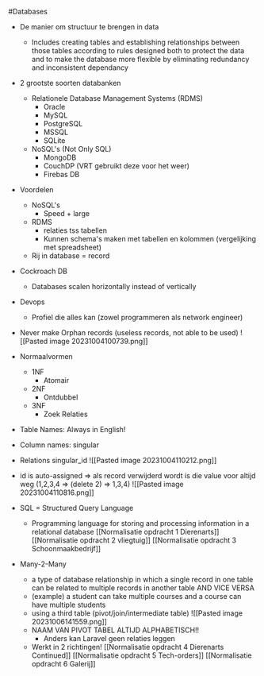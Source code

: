 #Databases 
 - De manier om structuur te brengen in data
	- Includes creating tables and establishing relationships between those tables according to rules designed both to protect the data and to make the database more flexible by eliminating redundancy and inconsistent dependancy
- 2 grootste soorten databanken
	- Relationele Database Management Systems (RDMS)
		- Oracle
		- MySQL
		- PostgreSQL
		- MSSQL
		- SQLite
	- NoSQL's (Not Only SQL)
		- MongoDB
		- CouchDP (VRT gebruikt deze voor het weer)
		- Firebas DB
- Voordelen
	- NoSQL's
		- Speed + large
	- RDMS
		- relaties tss tabellen
		- Kunnen schema's maken met tabellen en kolommen (vergelijking met spreadsheet)
	- Rij in database = record
- Cockroach DB
	- Databases scalen horizontally instead of vertically
- Devops
	- Profiel die alles kan (zowel programmeren als network engineer)
- Never make Orphan records (useless records, not able to be used)
![[Pasted image 20231004100739.png]]
- Normaalvormen
	- 1NF
		- Atomair
	- 2NF
		- Ontdubbel
	- 3NF
		- Zoek Relaties
- Table Names: Always in English!
- Column names: singular
- Relations singular_id
![[Pasted image 20231004110212.png]]
- id is auto-assigned => als record verwijderd wordt is die value voor altijd weg (1,2,3,4 => (delete 2) => 1,3,4)
![[Pasted image 20231004110816.png]]
- SQL = Structured Query Language
	- Programming language for storing and processing information in a relational database
[[Normalisatie opdracht 1 Dierenarts]]
[[Normalisatie opdracht 2 vliegtuig]]
[[Normalisatie opdracht 3 Schoonmaakbedrijf]]

- Many-2-Many
	- a type of database relationship in which a single record in one table can be related to multiple records in another table AND VICE VERSA
	- (example) a student can take multiple courses and a course can have multiple students
	- using a third table (pivot/join/intermediate table) 
	![[Pasted image 20231006141559.png]]
	- NAAM VAN PIVOT TABEL ALTIJD ALPHABETISCH!!
		- Anders kan Laravel geen relaties leggen
	- Werkt in 2 richtingen!
[[Normalisatie opdracht 4 Dierenarts Continued]]
[[Normalisatie opdracht 5 Tech-orders]]
[[Normalisatie opdracht 6 Galerij]]
